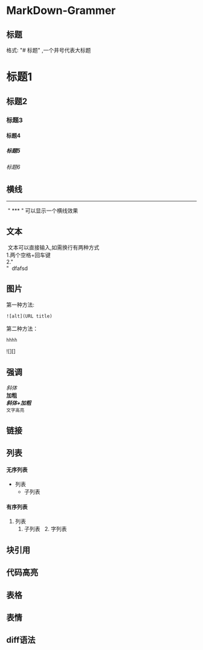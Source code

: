 # MarkDown-Grammer
## 标题
格式: "# 标题" ,一个井号代表大标题
# 标题1
## 标题2
### 标题3
#### 标题4
##### 标题5
###### 标题6
## 横线  
  ***
  " *** " 可以显示一个横线效果
## 文本
  文本可以直接输入,如需换行有两种方式  
  1.两个空格+回车键  
  2."<br>"
  dfafsd
## 图片
第一种方法:
```html
![alt](URL title)
```
第二种方法：
```html
hhhh
```
![][]
## 强调 
*斜体*  
**加粗**  
***斜体+加粗***  
`文字高亮`
## 链接
## 列表
#### 无序列表
- 列表
    - 子列表
#### 有序列表
1. 列表
    1. 子列表
    2. 字列表
## 块引用
## 代码高亮
## 表格
## 表情
## diff语法
